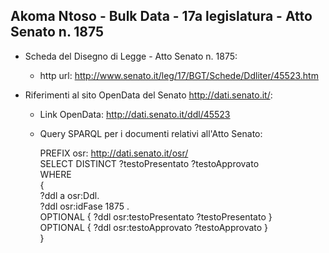 ## Akoma Ntoso - Bulk Data - 17a legislatura - Atto Senato n. 1875 ##

* Scheda del Disegno di Legge - Atto Senato n. 1875:
	* http url: http://www.senato.it/leg/17/BGT/Schede/Ddliter/45523.htm

* Riferimenti al sito OpenData del Senato http://dati.senato.it/:
	* Link OpenData: http://dati.senato.it/ddl/45523
	* Query SPARQL per i documenti relativi all'Atto Senato:

        PREFIX osr: <http://dati.senato.it/osr/>  
		SELECT DISTINCT ?testoPresentato ?testoApprovato  
		WHERE  
		{  
		    ?ddl a osr:Ddl.  
		    ?ddl osr:idFase 1875 .  
		    OPTIONAL { ?ddl osr:testoPresentato ?testoPresentato }  
		    OPTIONAL { ?ddl osr:testoApprovato ?testoApprovato }  
		}
		